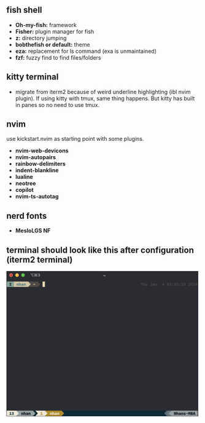 ## fish shell

- **Oh-my-fish:** framework
- **Fisher:** plugin manager for fish
- **z:** directory jumping
- **bobthefish or default:** theme
- **eza:** replacement for ls command (exa is unmaintained)
- **fzf:** fuzzy find to find files/folders

## kitty terminal

- migrate from iterm2 because of weird underline highlighting (ibl nvim plugin). If using kitty with tmux, same thing happens. But kitty has built in panes so no need to use tmux.

## nvim

use kickstart.nvim as starting point with some plugins.

- **nvim-web-devicons**
- **nvim-autopairs**
- **rainbow-delimiters**
- **indent-blankline**
- **lualine**
- **neotree**
- **copilot**
- **nvim-ts-autotag**

## nerd fonts

- **MesloLGS NF**

## terminal should look like this after configuration (iterm2 terminal)

[<img src="./images/img.jpg" width="500"/>]()
